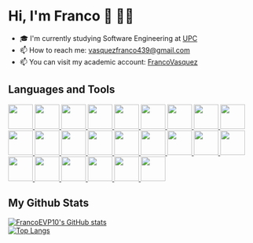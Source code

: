 # Hi, I'm Franco 👋 🧑‍💻

- 🎓 I'm currently studying Software Engineering at [UPC](https://www.upc.edu.pe/)
- 📫 How to reach me: [vasquezfranco439@gmail.com](mailto:vasquezfranco439@gmai.com)
- 📫 You can visit my academic account: [FrancoVasquez](https://github.com/FrancoVasquez)

## Languages and Tools

<p>
<a href="https://angular.io/" target="_blank" rel="noreferrer">
<img src="https://cdn.jsdelivr.net/gh/devicons/devicon/icons/angularjs/angularjs-original.svg" style="height: 50px; width: 50px;"/>
</a>
<a href="https://git-scm.com/" target="_blank" rel="noreferrer">
<img src="https://cdn.jsdelivr.net/gh/devicons/devicon/icons/git/git-original.svg" style="height: 50px; width: 50px;"/>
</a>
<a href="https://developer.mozilla.org/en-US/docs/Web/CSS" target="_blank" rel="noreferrer">
<img src="https://cdn.jsdelivr.net/gh/devicons/devicon/icons/css3/css3-original.svg" style="height: 50px; width: 50px;"/>
</a>
<a href="https://www.java.com/" target="_blank" rel="noreferrer">
<img src="https://cdn.jsdelivr.net/gh/devicons/devicon/icons/java/java-original-wordmark.svg" style="height: 50px; width: 50px;"/>
</a>
<a href="https://developer.mozilla.org/en-US/docs/Web/JavaScript" target="_blank" rel="noreferrer">
<img src="https://cdn.jsdelivr.net/gh/devicons/devicon/icons/javascript/javascript-original.svg" style="height: 50px; width: 50px;"/>
</a>
<a href="https://developer.mozilla.org/en-US/docs/Web/HTML" target="_blank" rel="noreferrer">
<img src="https://cdn.jsdelivr.net/gh/devicons/devicon/icons/html5/html5-original.svg" style="height: 50px; width: 50px;"/>
</a>
<a href="https://spring.io/" target="_blank" rel="noreferrer">
<img src="https://cdn.jsdelivr.net/gh/devicons/devicon/icons/spring/spring-original.svg" style="height: 50px; width: 50px;"/>
</a>
<a href="https://dotnet.microsoft.com/en-us/" target="_blank" rel="noreferrer">
<img src="https://cdn.jsdelivr.net/gh/devicons/devicon/icons/dotnetcore/dotnetcore-original.svg" style="height: 50px; width: 50px;"/>
</a>
<a href="https://www.figma.com/" target="_blank" rel="noreferrer">
<img src="https://cdn.jsdelivr.net/gh/devicons/devicon/icons/figma/figma-original.svg" style="height: 50px; width: 50px;"/>
</a>
<a href="https://www.python.org/" target="_blank" rel="noreferrer">
<img src="https://cdn.jsdelivr.net/gh/devicons/devicon/icons/python/python-original.svg" style="height: 50px; width: 50px;"/>
</a>
<a href="https://flutter.dev/" target="_blank" rel="noreferrer">
<img src="https://cdn.jsdelivr.net/gh/devicons/devicon/icons/flutter/flutter-original.svg" style="height: 50px; width: 50px;"/>
</a>
<a href="https://kotlinlang.org/" target="_blank" rel="noreferrer">
<img src="https://cdn.jsdelivr.net/gh/devicons/devicon/icons/kotlin/kotlin-original.svg" style="height: 50px; width: 50px;";/>
</a>
<a href="https://learn.microsoft.com/en-us/dotnet/csharp/" target="_blank" rel="noreferrer">
<img src="https://cdn.jsdelivr.net/gh/devicons/devicon/icons/csharp/csharp-original.svg" style="height: 50px; width: 50px;"/>
</a>
<a href="https://cplusplus.com/" target="_blank" rel="noreferrer">
<img src="https://cdn.jsdelivr.net/gh/devicons/devicon/icons/cplusplus/cplusplus-original.svg" style="height: 50px; width: 50px;"/>
</a>
<a href="https://vuejs.org/" target="_blank" rel="noreferrer">
<img src="https://cdn.jsdelivr.net/gh/devicons/devicon/icons/vuejs/vuejs-original.svg" style="height: 50px; width: 50px;"/>
</a>
<a href="https://vuetifyjs.com/en/" target="_blank" rel="noreferrer">
<img src="https://cdn.jsdelivr.net/gh/devicons/devicon/icons/vuetify/vuetify-original.svg" style="height: 50px; width: 50px;"/>
</a>
<a href="https://developer.android.com/studio" target="_blank" rel="noreferrer">
<img src="https://cdn.jsdelivr.net/gh/devicons/devicon/icons/androidstudio/androidstudio-original.svg" style="height: 50px; width: 50px;"/>
</a>
<a href="https://getbootstrap.com/" target="_blank" rel="noreferrer">
<img src="https://cdn.jsdelivr.net/gh/devicons/devicon/icons/bootstrap/bootstrap-original.svg" style="height: 50px; width: 50px;"/>
</a>
<a href="https://www.typescriptlang.org/" target="_blank" rel="noreferrer">
<img src="https://cdn.jsdelivr.net/gh/devicons/devicon/icons/typescript/typescript-original.svg" style="height: 50px; width: 50px;"/>
</a>
<a href="https://code.visualstudio.com/" target="_blank" rel="noreferrer">
<img src="https://cdn.jsdelivr.net/gh/devicons/devicon/icons/vscode/vscode-original.svg" style="height: 50px; width: 50px;"/>
</a>
<a href="https://www.mysql.com/" target="_blank" rel="noreferrer">
<img src="https://cdn.jsdelivr.net/gh/devicons/devicon/icons/mysql/mysql-original.svg" style="height: 50px; width: 50px;"/>
</a>
<a href="https://www.postgresql.org/" target="_blank" rel="noreferrer">
<img src="https://cdn.jsdelivr.net/gh/devicons/devicon/icons/postgresql/postgresql-original.svg" style="height: 50px; width: 50px;"/>
</a>
<a href="https://www.sqlite.org/index.html" target="_blank" rel="noreferrer">
<img src="https://cdn.jsdelivr.net/gh/devicons/devicon/icons/sqlite/sqlite-original.svg" style="height: 50px; width: 50px;"/>
</a>
<a href="https://www.heroku.com/" target="_blank" rel="noreferrer">
<img src="https://cdn.jsdelivr.net/gh/devicons/devicon/icons/heroku/heroku-plain.svg" style="height: 50px; width: 50px;"/>
</a>
</p>


## My Github Stats
[![FrancoEVP10's GitHub stats](https://github-readme-stats.vercel.app/api?username=FrancoEVP10&count_private=true&show_icons=true&theme=dark)](https://github.com/anuraghazra/github-readme-stats)
<br>
[![Top Langs](https://github-readme-stats.vercel.app/api/top-langs/?username=FrancoEVP10&layout=compact&theme=dark)](https://github.com/anuraghazra/github-readme-stats)
